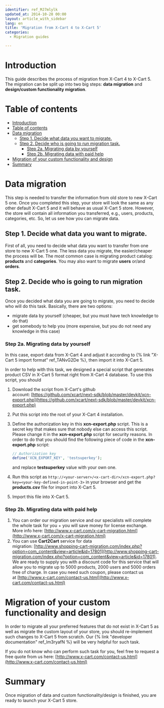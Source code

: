 ```yaml
---
identifier: ref_MJ7mlylk
updated_at: 2014-10-28 00:00
layout: article_with_sidebar
lang: en
title: 'Migration from X-Cart 4 to X-Cart 5'
categories:
  - Migration guides

---
```



# Introduction

This guide describes the process of migration from X-Cart 4 to X-Cart 5\. The migration can be split up into two big steps: **data migration** and **design/custom functionality migration**.

# Table of contents

*   [Introduction](#introduction)
*   [Table of contents](#table-of-contents)
*   [Data migration](#data-migration)
    *   [Step 1\. Decide what data you want to migrate.](#step-1.-decide-what-data-you-want-to-migrate.)
    *   [Step 2\. Decide who is going to run migration task.](#step-2.-decide-who-is-going-to-run-migration-task.)
        *   [Step 2a. Migrating data by yourself](#step-2a.-migrating-data-by-yourself)
        *   [Step 2b. Migrating data with paid help](#step-2b.-migrating-data-with-paid-help)
*   [Migration of your custom functionality and design](#migration-of-your-custom-functionality-and-design)
*   [Summary](#summary)

# Data migration

This step is needed to transfer the information from old store to new X-Cart 5 one. Once you completed this step, your store will look the same as any other default X-Cart 5 and it will behave as usual X-Cart 5 store. However, the store will contain all information you transferred, e.g., users, products, categories, etc. So, let us see how you can migrate data.

## Step 1\. Decide what data you want to migrate.

First of all, you need to decide what data you want to transfer from one store to new X-Cart 5 one. The less data you migrate, the easier/cheaper the process will be. The most common case is migrating product catalog: **products** and **categories**. You may also want to migrate **users** or/and **orders**.

## Step 2\. Decide who is going to run migration task.

Once you decided what data you are going to migrate, you need to decide who will do this task. Basically, there are two options:

*   migrate data by yourself (cheaper, but you must have tech knowledge to do that)
*   get somebody to help you (more expensive, but you do not need any knowledge in this case)

### Step 2a. Migrating data by yourself

In this case, export data from X-Cart 4 and adjust it according to {% link "X-Cart 5 import format" ref_TANvG2De %}, then import it into X-Cart 5.

In order to help with this task, we designed a special script that generates product CSV in X-Cart 5 format right from X-Cart 4 database. To use this script, you should

1.  Download the script from X-Cart's github account: [https://github.com/xcart/next-sdk/blob/master/devkit/xcn-export.php](https://github.com/xcart/next-sdk/blob/master/devkit/xcn-export.php)
2.  Put this script into the root of your X-Cart 4 installation.
3.  Define the authorization key in this **xcn-export.php** script. This is a secret key that makes sure that nobody else can access this script. Please change it in the **xcn-export.php** script for security reasons. In order to do that you should find the following piece of code in the **xcn-export.php** script:

    ```php
    // Authorization key
    define('XCN_EXPORT_KEY', 'testsuperkey');
    ```

    and replace **testsuperkey** value with your own one.

4.  Run this script as `http://<your-server>/<x-cart-dir>/xcn-export.php?key=<your-key-defined-in-point-3>` in your browser and get the **products.csv** file for import into X-Cart 5.

5.  Import this file into X-Cart 5.

### Step 2b. Migrating data with paid help

1.  You can order our migration service and our specialists will complete the whole task for you + you will save money for license exchange. More info here: [http://www.x-cart.com/x-cart-migration.html](http://www.x-cart.com/x-cart-migration.html)
2.  You can use **Cart2Cart** service for data migration: [http://www.shopping-cart-migration.com/index.php?option=com_content&view=article&id=17801](http://www.shopping-cart-migration.com/index.php?option=com_content&view=article&id=17801). We are ready to supply you with a discount code for this service that will allow you to migrate up to 5000 products, 2000 users and 5000 orders free of charge. In case you need such coupon, please contact us at [http://www.x-cart.com/contact-us.html](http://www.x-cart.com/contact-us.html)

# Migration of your custom functionality and design

In order to migrate all your preferred features that do not exist in X-Cart 5 as well as migrate the custom layout of your store, you should re-implement such changes to X-Cart 5 from scratch. Our {% link "developer documentation" ref_lm3ryafN %} will be very helpful for such task.

If you do not know who can perform such task for you, feel free to request a free quote from us here: [http://www.x-cart.com/contact-us.html](http://www.x-cart.com/contact-us.html)

# Summary

Once migration of data and custom functionality/design is finished, you are ready to launch your X-Cart 5 store.